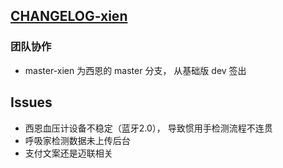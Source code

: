 ##  [CHANGELOG-xien](CHANGELOG-xien.md)

### 团队协作

- master-xien 为西恩的 master 分支， 从基础版 dev 签出

## Issues

- 西恩血压计设备不稳定（蓝牙2.0）， 导致惯用手检测流程不连贯
- 呼吸家检测数据未上传后台
- 支付文案还是迈联相关